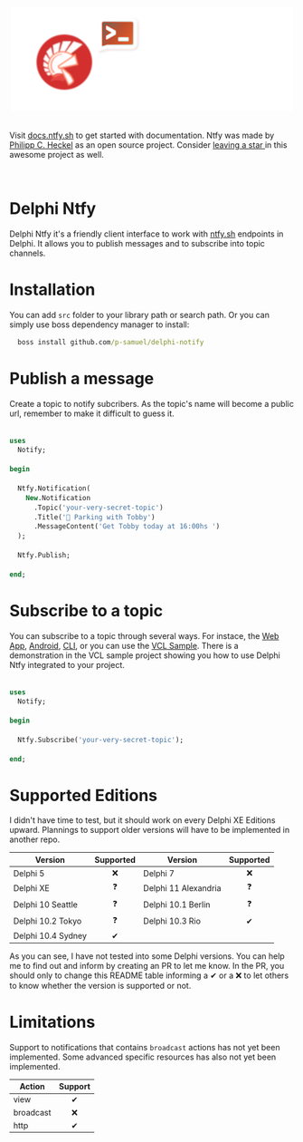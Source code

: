 <div align="center">
  <img src="./img/delphi-notify.png">
</div>

<br/>

 Visit [docs.ntfy.sh](https://docs.ntfy.sh/) to get started with documentation. Ntfy was made by [Philipp C. Heckel](https://github.com/binwiederhier) as an open source project. Consider [leaving a star ](https://github.com/binwiederhier/ntfy) in this awesome project as well.
 
<br/>

# Delphi Ntfy 

Delphi Ntfy it's a friendly client interface to work with [ntfy.sh](https://docs.ntfy.sh/) endpoints in Delphi. It allows you to publish messages and to subscribe into topic channels.

# Installation

You can add ```src``` folder to your library path or search path. Or you can simply use boss dependency manager to install:

``` cmd
  boss install github.com/p-samuel/delphi-notify
```

# Publish a message

Create a topic to notify subcribers. As the topic's name will become a public url, remember to make it difficult to guess it.

``` pascal

uses
  Notify;

begin

  Ntfy.Notification(
    New.Notification
      .Topic('your-very-secret-topic')
      .Title('🐶 Parking with Tobby')
      .MessageContent('Get Tobby today at 16:00hs ') 
  );

  Ntfy.Publish;

end;

```

# Subscribe to a topic

You can subscribe to a topic through several ways. For instace, the [Web App](https://ntfy.sh/app), [Android](https://docs.ntfy.sh/subscribe/phone/), [CLI](https://docs.ntfy.sh/subscribe/cli/), or you can use the [VCL Sample](https://github.com/p-samuel/delphi-notify/tree/main/sample/vcl). There is a demonstration in the VCL sample project showing you how to use Delphi Ntfy integrated to your project.

``` pascal

uses
  Notify;

begin

  Ntfy.Subscribe('your-very-secret-topic');

end;

```

# Supported Editions
I didn't have time to test, but it should work on every Delphi XE Editions upward. Plannings to support older versions will have to be implemented in another repo.

|       Version        |  Supported   |       Version        |  Supported   |  
|----------------------|:------------:|----------------------|:------------:| 
| Delphi 5             |      ❌     |  Delphi 7             |      ❌     |
| Delphi XE            |      ❓      |  Delphi 11 Alexandria |      ❓      |
| Delphi 10 Seattle    |      ❓      |  Delphi 10.1 Berlin   |      ❓      |
| Delphi 10.2 Tokyo    |      ❓      |  Delphi 10.3 Rio      |      ✔      |
| Delphi 10.4 Sydney   |      ✔      | 

As you can see, I have not tested into some Delphi versions. You can help me to find out and inform by creating an PR to let me know. In the PR, you should only to change this README table informing a ✔ or a ❌ to let others to know whether the version is supported or not.

# Limitations

Support to notifications that contains ```broadcast``` actions has not yet been implemented. Some advanced specific resources has also not yet been implemented.

|    Action   |  Support |
|-------------|:--------:|
| view        | ✔        |
| broadcast   | ❌       |
| http        | ✔        |


